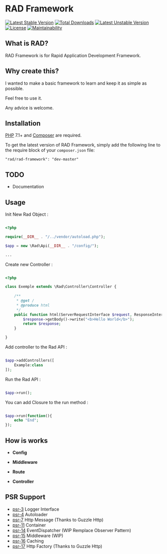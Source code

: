 
RAD Framework
==========================

[![Latest Stable Version](https://poser.pugx.org/rad/rad-framework/v/stable)](https://packagist.org/packages/rad/rad-framework)
[![Total Downloads](https://poser.pugx.org/rad/rad-framework/downloads)](https://packagist.org/packages/rad/rad-framework)
[![Latest Unstable Version](https://poser.pugx.org/rad/rad-framework/v/unstable)](https://packagist.org/packages/rad/rad-framework)
[![License](https://poser.pugx.org/rad/rad-framework/license)](https://packagist.org/packages/rad/rad-framework)
[![Maintainability](https://api.codeclimate.com/v1/badges/8e095176dd6216eea653/maintainability)](https://codeclimate.com/github/guillaumemonet/Rad/maintainability)

## What is RAD?
RAD Framework is for Rapid Application Development Framework.

## Why create this?
I wanted to make a basic framework to learn and keep it as simple as possible.

Feel free to use it.

Any advice is welcome.

## Installation

[PHP](https://php.net) 7.1+ and [Composer](https://getcomposer.org) are required.

To get the latest version of RAD Framework, simply add the following line to the require block of your `composer.json` file:

```
"rad/rad-framework": "dev-master"
```
## TODO

* Documentation

## Usage

Init New Rad Object :

```php

<?php

require(__DIR__ . "/../vendor/autoload.php");

$app = new \Rad\Api(__DIR__ . "/config/");

...
```


Create new Controller :

```php

<?php

class Exemple extends \Rad\Controller\Controller {
    
    /**
     * @get /
     * @produce html
     */
    public function html(ServerRequestInterface $request, ResponseInterface $response, array $args): ResponseInterface {
        $response->getBody()->write("<b>Hello World</b>");
        return $response;
    }

}
```

Add controller to the Rad API :

```php

$app->addControllers([
    Example:class
]);
```

Run the Rad API :

```php

$app->run();
```

You can add Closure to the run method :

```php

$app->run(function(){
	echo "End";
});
```


## How is works

* **Config**

* **Middleware**

* **Route**

* **Controller**

## PSR Support

* [psr-3](http://www.php-fig.org/psr/psr-3/) Logger Interface
* [psr-4](http://www.php-fig.org/psr/psr-4/) Autoloader
* [psr-7](http://www.php-fig.org/psr/psr-7/) Http Message (Thanks to Guzzle Http)
* [psr-11](http://www.php-fig.org/psr/psr-11/) Container
* [psr-14](http://www.php-fig.org/psr/psr-14/) EventDispatcher (WIP Remplace Observer Pattern)
* [psr-15](http://www.php-fig.org/psr/psr-15/) Middleware (WIP)
* [psr-16](http://www.php-fig.org/psr/psr-16/) Caching
* [psr-17](http://www.php-fig.org/psr/psr-17/) Http Factory (Thanks to Guzzle Http)
